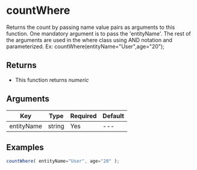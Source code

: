 # countWhere

Returns the count by passing name value pairs as arguments to this function. One mandatory argument is to pass the 'entityName'. The rest of the arguments are used in the where class using AND notation and parameterized. Ex: countWhere(entityName="User",age="20");

## Returns

* This function returns _numeric_

## Arguments

| Key        | Type   | Required | Default |
| ---------- | ------ | -------- | ------- |
| entityName | string | Yes      | ---     |

## Examples

```javascript
countWhere( entityName="User", age="20" );
```
